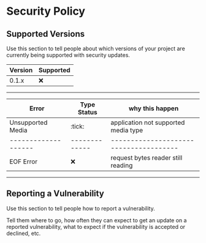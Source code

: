 # Security Policy

## Supported Versions

Use this section to tell people about which versions of your project are
currently being supported with security updates.

| Version | Supported          | 
| ------- | ------------------ |
| 0.1.x   | :x:                |
--------------------------------


|Error              | Type Status | why this happen                      |
|-------------------|-------------|--------------------------------------|
|Unsupported Media  |:tick:       | application not supported media type |
|-------------------|-------------|--------------------------------------|
|EOF Error          |:x:          | request bytes reader still reading   |
--------------------------------------------------------------------------


## Reporting a Vulnerability

Use this section to tell people how to report a vulnerability.

Tell them where to go, how often they can expect to get an update on a
reported vulnerability, what to expect if the vulnerability is accepted or
declined, etc.
